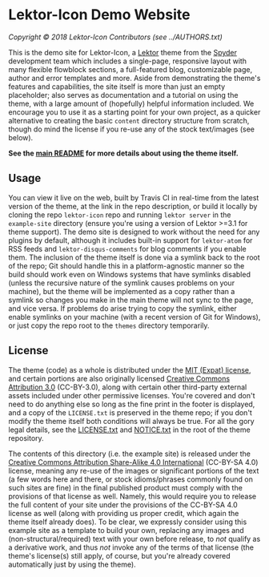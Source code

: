 # Lektor-Icon Demo Website

*Copyright © 2018 Lektor-Icon Contributors (see ../AUTHORS.txt)*

This is the demo site for Lektor-Icon, a [Lektor](https://www.getlektor.com) theme from the [Spyder](https:///www.spyder-ide.org) development team which includes a single-page, responsive layout with many flexible flowblock sections, a full-featured blog, customizable page, author and error templates and more.
Aside from demonstrating the theme's features and capabilities, the site itself is more than just an empty placeholder; also serves as documentation and a tutorial on using the theme, with a large amount of (hopefully) helpful information included.
We encourage you to use it as a starting point for your own project, as a quicker alternative to creating the basic ``content`` directory structure from scratch, though do mind the license if you re-use any of the stock text/images (see below).

**See the [main README](https://github.com/spyder-ide/lektor-icon/blob/master/README.md) for more details about using the theme itself.**



## Usage

You can view it live on the web, built by Travis CI in real-time from the latest version of the theme, at the link in the repo description, or build it locally by cloning the repo ``lektor-icon`` repo and running ``lektor server`` in the ``example-site`` directory (ensure you're using a version of Lektor >=3.1 for theme support).
The demo site is designed to work without the need for any plugins by default, although it includes built-in support for ``lektor-atom`` for RSS feeds and ``lektor-disqus-comments`` for blog comments if you enable them.
The inclusion of the theme itself is done via a symlink back to the root of the repo; Git should handle this in a platform-agnostic manner so the build should work even on Windows systems that have symlinks disabled (unless the recursive nature of the symlink causes problems on your machine), but the theme will be implemented as a copy rather than a symlink so changes you make in the main theme will not sync to the page, and vice versa.
If problems do arise trying to copy the symlink, either enable symlinks on your machine (with a recent version of Git for Windows), or just copy the repo root to the ``themes`` directory temporarily.



## License

The theme (code) as a whole is distributed under the [MIT (Expat) license](https://opensource.org/licenses/MIT), and certain portions are also originally licensed [Creative Commons Attribution 3.0](https://creativecommons.org/licenses/by/3.0/) (CC-BY-3.0), along with certain other third-party external assets included under other permissive licenses.
You're covered and don't need to do anything else so long as the fine print in the footer is displayed, and a copy of the ``LICENSE.txt`` is preserved in the theme repo; if you don't modify the theme itself both conditions will always be true.
For all the gory legal details, see the [LICENSE.txt](https://github.com/spyder-ide/lektor-icon/blob/master/LICENSE.txt) and [NOTICE.txt](https://github.com/spyder-ide/lektor-icon/blob/master/NOTICE.txt) in the root of the theme repository.

The contents of this directory (i.e. the example site) is released under the [Creative Commons Attribution Share-Alike 4.0 International](https://creativecommons.org/licenses/by-sa/4.0/)  (CC-BY-SA 4.0) license, meaning any re-use of the images or significant portions of the text (a few words here and there, or stock idioms/phrases commonly found on such sites are fine) in the final published product must comply with the provisions of that license as well.
Namely, this would require you to release the full content of your site under the provisions of the CC-BY-SA 4.0 license as well (along with providing us proper credit, which again the theme itself already does).
To be clear, we expressly consider using this example site as a template to build your own, replacing any images and (non-structural/required) text with your own before release, to *not* qualify as a derivative work, and thus *not* invoke any of the terms of that license (the theme's license(s) still apply, of course, but you're already covered automatically just by using the theme).
